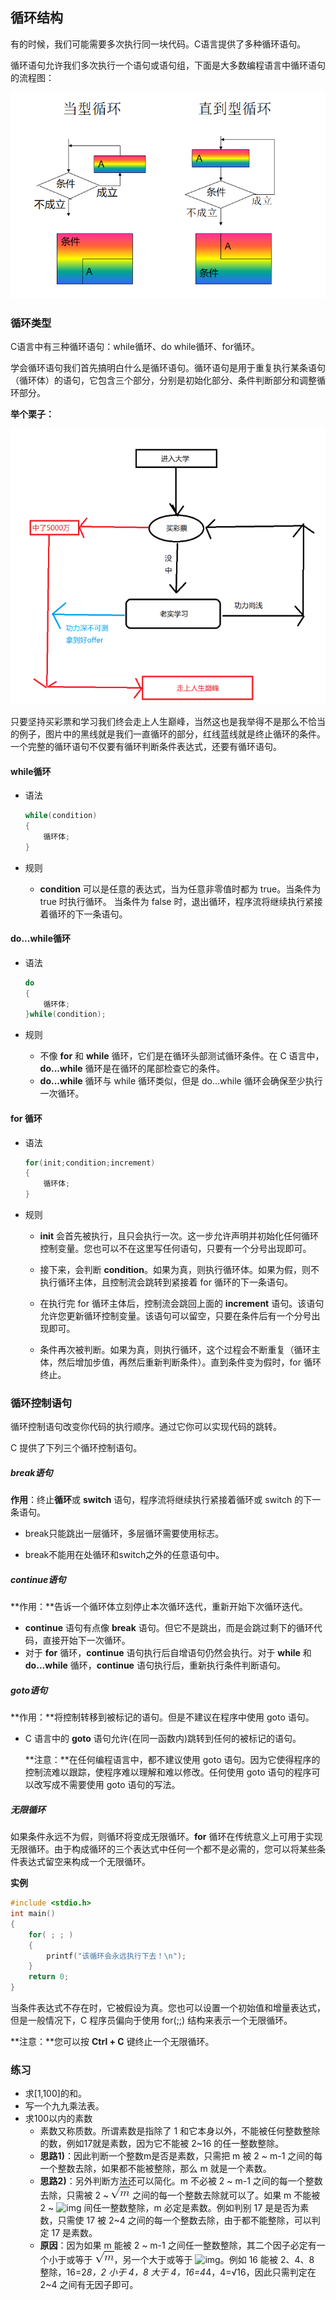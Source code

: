## 循环结构

有的时候，我们可能需要多次执行同一块代码。C语言提供了多种循环语句。

循环语句允许我们多次执行一个语句或语句组，下面是大多数编程语言中循环语句的流程图：

![image-20210415144145054](assets/image-20210415144145054.png)

### 循环类型

C语言中有三种循环语句：while循环、do while循环、for循环。

学会循环语句我们首先搞明白什么是循环语句。循环语句是用于重复执行某条语句（循环体）的语句，它包含三个部分，分别是初始化部分、条件判断部分和调整循环部分。

**举个栗子：**

![image-20230425185613715](assets/image-20230425185613715.png)

只要坚持买彩票和学习我们终会走上人生巅峰，当然这也是我举得不是那么不恰当的例子，图片中的黑线就是我们一直循环的部分，红线蓝线就是终止循环的条件。一个完整的循环语句不仅要有循环判断条件表达式，还要有循环语句。



#### **while循环**

+ 语法

  ```cpp
  while(condition)
  {
      循环体;
  }
  ```

+ 规则

  + **condition** 可以是任意的表达式，当为任意非零值时都为 true。当条件为 true 时执行循环。 当条件为 false 时，退出循环，程序流将继续执行紧接着循环的下一条语句。



#### **do...while循环**

+ 语法

  ```cpp
  do
  {
      循环体;
  }while(condition);
  ```

+ 规则

  + 不像 **for** 和 **while** 循环，它们是在循环头部测试循环条件。在 C 语言中，**do...while** 循环是在循环的尾部检查它的条件。
  + **do...while** 循环与 while 循环类似，但是 do...while 循环会确保至少执行一次循环。



#### **for 循环**

+ 语法

  ```cpp
  for(init;condition;increment)
  {
      循环体;
  }
  ```

+ 规则

  + **init** 会首先被执行，且只会执行一次。这一步允许声明并初始化任何循环控制变量。您也可以不在这里写任何语句，只要有一个分号出现即可。

  + 接下来，会判断 **condition**。如果为真，则执行循环体。如果为假，则不执行循环主体，且控制流会跳转到紧接着 for 循环的下一条语句。

  + 在执行完 for 循环主体后，控制流会跳回上面的 **increment** 语句。该语句允许您更新循环控制变量。该语句可以留空，只要在条件后有一个分号出现即可。

  + 条件再次被判断。如果为真，则执行循环，这个过程会不断重复（循环主体，然后增加步值，再然后重新判断条件）。直到条件变为假时，for 循环终止。

    

### 循环控制语句

循环控制语句改变你代码的执行顺序。通过它你可以实现代码的跳转。

C 提供了下列三个循环控制语句。

##### break语句

**作用**：终止**循环**或 **switch** 语句，程序流将继续执行紧接着循环或 switch 的下一条语句。

+ break只能跳出一层循环，多层循环需要使用标志。

+ break不能用在处循环和switch之外的任意语句中。

  

##### continue语句

**作用：**告诉一个循环体立刻停止本次循环迭代，重新开始下次循环迭代。

+ **continue** 语句有点像 **break** 语句。但它不是跳出，而是会跳过剩下的循环代码，直接开始下一次循环。
+ 对于 **for** 循环，**continue** 语句执行后自增语句仍然会执行。对于 **while** 和 **do...while** 循环，**continue** 语句执行后，重新执行条件判断语句。



##### goto语句

**作用：**将控制转移到被标记的语句。但是不建议在程序中使用 goto 语句。

+ C 语言中的 **goto** 语句允许(在同一函数内)跳转到任何的被标记的语句。

  **注意：**在任何编程语言中，都不建议使用 goto 语句。因为它使得程序的控制流难以跟踪，使程序难以理解和难以修改。任何使用 goto 语句的程序可以改写成不需要使用 goto 语句的写法。

  

##### 无限循环

如果条件永远不为假，则循环将变成无限循环。**for** 循环在传统意义上可用于实现无限循环。由于构成循环的三个表达式中任何一个都不是必需的，您可以将某些条件表达式留空来构成一个无限循环。

**实例**

```cpp
#include <stdio.h>  
int main()
{   
    for( ; ; )   
    {      
        printf("该循环会永远执行下去！\n");   
    }   
    return 0; 
}
```

当条件表达式不存在时，它被假设为真。您也可以设置一个初始值和增量表达式，但是一般情况下，C 程序员偏向于使用 for(;;) 结构来表示一个无限循环。

**注意：**您可以按 **Ctrl + C** 键终止一个无限循环。



### 练习

+ 求[1,100]的和。
+ 写一个九九乘法表。
+ 求100以内的素数
  + 素数又称质数。所谓素数是指除了 1 和它本身以外，不能被任何整数整除的数，例如17就是素数，因为它不能被 2~16 的任一整数整除。
  + **思路1)**：因此判断一个整数m是否是素数，只需把 m 被 2 ~ m-1 之间的每一个整数去除，如果都不能被整除，那么 m 就是一个素数。
  + **思路2)**：另外判断方法还可以简化。m 不必被 2 ~ m-1 之间的每一个整数去除，只需被 2 ~ ![img](assets/1115416322-0.gif) 之间的每一个整数去除就可以了。如果 m 不能被 2 ~ ![img](http://c.biancheng.net/uploads/allimg/180914/1115416322-0.gif) 间任一整数整除，m 必定是素数。例如判别 17 是是否为素数，只需使 17 被 2~4 之间的每一个整数去除，由于都不能整除，可以判定 17 是素数。
  + **原因**：因为如果 m 能被 2 ~ m-1 之间任一整数整除，其二个因子必定有一个小于或等于 ![img](assets/1115416322-0.gif)，另一个大于或等于 ![img](http://c.biancheng.net/uploads/allimg/180914/1115416322-0.gif)。例如 16 能被 2、4、8 整除，16=2*8，2 小于 4，8 大于 4，16=4*4，4=√16，因此只需判定在 2~4 之间有无因子即可。

